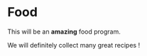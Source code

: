 # Food

This will be an **amazing** food program.

We will definitely collect many great recipes !


